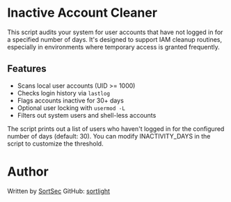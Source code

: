 # Inactive Account Cleaner

This script audits your system for user accounts that have not logged in for a specified number of days. It's designed to support IAM cleanup routines, especially in environments where temporary access is granted frequently.

## Features

- Scans local user accounts (UID >= 1000)
- Checks login history via `lastlog`
- Flags accounts inactive for 30+ days
- Optional user locking with `usermod -L`
- Filters out system users and shell-less accounts


The script prints out a list of users who haven't logged in for the configured number of days (default: 30). You can modify INACTIVITY_DAYS in the script to customize the threshold.


# Author

Written by [SortSec](x.com/sortsec)
GitHub: [sortlight](https://github.com/sortlight)
